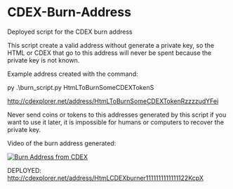 # CDEX-Burn-Address
Deployed script for the CDEX burn address 


This script create a valid address without generate a private key, so the HTML or CDEX that go to this address will never be spent because the private key is not known.

Example address created with the command:

py .\burn_script.py HtmLToBurnSomeCDEXTokenS

http://cdexplorer.net/address/HtmLToBurnSomeCDEXTokenRzzzzudYFei


Never send coins or tokens to this addresses generated by this script if you want to use it later, it is impossible for humans or computers to recover the private key.

Video of the burn address generated:

[![Burn Address from CDEX](https://img.youtube.com/vi/MeOvk-0pDeY/0.jpg)](https://www.youtube.com/watch?v=MeOvk-0pDeY)

DEPLOYED:   http://cdexplorer.net/address/HtmLCDEXburner1111111111111122KcpX
